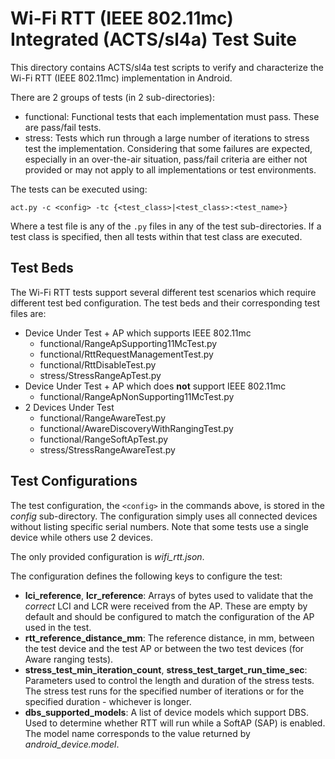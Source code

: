 # Wi-Fi RTT (IEEE 802.11mc) Integrated (ACTS/sl4a) Test Suite

This directory contains ACTS/sl4a test scripts to verify and characterize
the Wi-Fi RTT (IEEE 802.11mc) implementation in Android.

There are 2 groups of tests (in 2 sub-directories):

* functional: Functional tests that each implementation must pass. These
are pass/fail tests.
* stress: Tests which run through a large number of iterations to stress
test the implementation. Considering that some failures are expected,
especially in an over-the-air situation, pass/fail criteria are either
not provided or may not apply to all implementations or test environments.

The tests can be executed using:

`act.py -c <config> -tc {<test_class>|<test_class>:<test_name>}`

Where a test file is any of the `.py` files in any of the test sub-directories.
If a test class is specified, then all tests within that test class are executed.

## Test Beds
The Wi-Fi RTT tests support several different test scenarios which require different test bed
configuration. The test beds and their corresponding test files are:

* Device Under Test + AP which supports IEEE 802.11mc
  * functional/RangeApSupporting11McTest.py
  * functional/RttRequestManagementTest.py
  * functional/RttDisableTest.py
  * stress/StressRangeApTest.py
* Device Under Test + AP which does **not** support IEEE 802.11mc
  * functional/RangeApNonSupporting11McTest.py
* 2 Devices Under Test
  * functional/RangeAwareTest.py
  * functional/AwareDiscoveryWithRangingTest.py
  * functional/RangeSoftApTest.py
  * stress/StressRangeAwareTest.py

## Test Configurations
The test configuration, the `<config>` in the commands above, is stored in
the *config* sub-directory. The configuration simply uses all connected
devices without listing specific serial numbers. Note that some tests use a
single device while others use 2 devices.

The only provided configuration is *wifi_rtt.json*.

The configuration defines the following keys to configure the test:

* **lci_reference**, **lcr_reference**: Arrays of bytes used to validate that the *correct* LCI and
LCR were received from the AP. These are empty by default and should be configured to match the
configuration of the AP used in the test.
* **rtt_reference_distance_mm**: The reference distance, in mm, between the test device and the test
AP or between the two test devices (for Aware ranging tests).
* **stress_test_min_iteration_count**, **stress_test_target_run_time_sec**: Parameters used to
control the length and duration of the stress tests. The stress test runs for the specified number
of iterations or for the specified duration - whichever is longer.
* **dbs_supported_models**: A list of device models which support DBS. Used to determine whether
RTT will run while a SoftAP (SAP) is enabled. The model name corresponds to the value returned by
*android_device.model*.
